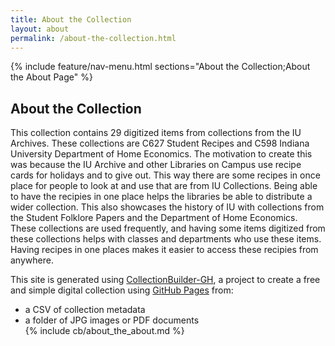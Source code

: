 ```yaml
---
title: About the Collection
layout: about
permalink: /about-the-collection.html
---
```


{% include feature/nav-menu.html sections="About the Collection;About the About Page" %}

## About the Collection

This collection contains 29 digitized items from collections from the IU Archives. These collections are C627 Student Recipes and C598 Indiana University Department of Home Economics. The motivation to create this was because the IU Archive and other Libraries on Campus use recipe cards for holidays and to give out. This way there are some recipes in once place for people to look at and use that are from IU Collections. Being able to have the recipies in one place helps the libraries be able to distribute a wider collection. This also showcases the history of IU with collections from the Student Folklore Papers and the Department of Home Economics. These collections are used frequently, and having some items digitized from these collections helps with classes and departments who use these items. Having recipes in one places makes it easier to access these recipies from anywhere.  

This site is generated using [CollectionBuilder-GH](https://collectionbuilding.github.io/gh/), a project to create a free and simple digital collection using [GitHub Pages](https://pages.github.com/) from: 

- a CSV of collection metadata
- a folder of JPG images or PDF documents  
{% include cb/about_the_about.md %}  